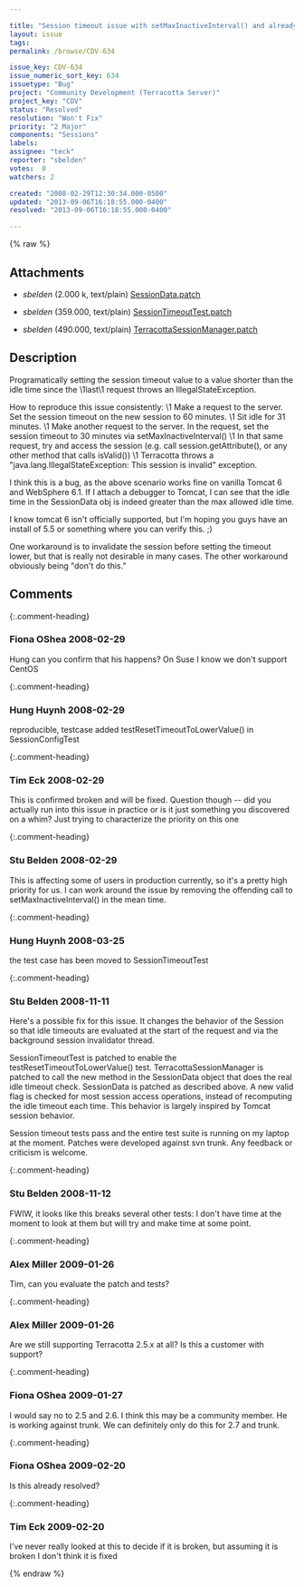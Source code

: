 ```yaml
---

title: "Session timeout issue with setMaxInactiveInterval() and already-active sessions"
layout: issue
tags: 
permalink: /browse/CDV-634

issue_key: CDV-634
issue_numeric_sort_key: 634
issuetype: "Bug"
project: "Community Development (Terracotta Server)"
project_key: "CDV"
status: "Resolved"
resolution: "Won't Fix"
priority: "2 Major"
components: "Sessions"
labels: 
assignee: "teck"
reporter: "sbelden"
votes:  0
watchers: 2

created: "2008-02-29T12:30:34.000-0500"
updated: "2013-09-06T16:18:55.000-0400"
resolved: "2013-09-06T16:18:55.000-0400"

---
```




{% raw %}


## Attachments
  
* <em>sbelden</em> (2.000 k, text/plain) [SessionData.patch](/attachments/CDV/CDV-634/SessionData.patch)
  
* <em>sbelden</em> (359.000, text/plain) [SessionTimeoutTest.patch](/attachments/CDV/CDV-634/SessionTimeoutTest.patch)
  
* <em>sbelden</em> (490.000, text/plain) [TerracottaSessionManager.patch](/attachments/CDV/CDV-634/TerracottaSessionManager.patch)
  



## Description

<div markdown="1" class="description">

Programatically setting the session timeout value to a value shorter than the idle time since the \1last\1 request throws an IllegalStateException.

How to reproduce this issue consistently:
\1 Make a request to the server.  Set the session timeout on the new session to 60 minutes.
\1 Sit idle for 31 minutes.
\1 Make another request to the server.  In the request, set the session timeout to 30 minutes via setMaxInactiveInterval()
\1 In that same request, try and access the session (e.g. call session.getAttribute(), or any other method that calls isValid())
\1 Terracotta throws a "java.lang.IllegalStateException: This session is invalid" exception.

I think this is a bug, as the above scenario works fine on vanilla Tomcat 6 and WebSphere 6.1.  If I attach a debugger to Tomcat, I can see that the idle time in the SessionData obj is indeed greater than the max allowed idle time.

I know tomcat 6 isn't officially supported, but I'm hoping you guys have an install of 5.5 or something where you can verify this. ;)

One workaround is to invalidate the session before setting the timeout lower, but that is really not desirable in many cases.  The other workaround obviously being "don't do this."



</div>

## Comments


{:.comment-heading}
### **Fiona OShea** <span class="date">2008-02-29</span>

<div markdown="1" class="comment">

Hung can you confirm that his happens? On Suse I know we don't support CentOS 

</div>


{:.comment-heading}
### **Hung Huynh** <span class="date">2008-02-29</span>

<div markdown="1" class="comment">

reproducible, testcase added testResetTimeoutToLowerValue()  in SessionConfigTest

</div>


{:.comment-heading}
### **Tim Eck** <span class="date">2008-02-29</span>

<div markdown="1" class="comment">

This is confirmed broken and will be fixed. Question though -- did you actually run into this issue in practice or is it just something you discovered on a whim? Just trying to characterize the priority on this one

</div>


{:.comment-heading}
### **Stu Belden** <span class="date">2008-02-29</span>

<div markdown="1" class="comment">

This is affecting some of users in production currently, so it's a pretty high priority for us.  I can work around the issue by removing the offending call to setMaxInactiveInterval() in the mean time.  

</div>


{:.comment-heading}
### **Hung Huynh** <span class="date">2008-03-25</span>

<div markdown="1" class="comment">

the test case has been moved to SessionTimeoutTest

</div>


{:.comment-heading}
### **Stu Belden** <span class="date">2008-11-11</span>

<div markdown="1" class="comment">

Here's a possible fix for this issue.  It changes the behavior of the Session so that idle timeouts are evaluated at the start of the request and via the background session invalidator thread.

SessionTimeoutTest is patched to enable the testResetTimeoutToLowerValue() test.
TerracottaSessionManager is patched to call the new method in the SessionData object that does the real idle timeout check.
SessionData is patched as described above.  A new valid flag is checked for most session access operations, instead of recomputing the idle timeout each time.  This behavior is largely inspired by Tomcat session behavior.

Session timeout tests pass and the entire test suite is running on my laptop at the moment.  Patches were developed against svn trunk.  Any feedback or criticism is welcome.

</div>


{:.comment-heading}
### **Stu Belden** <span class="date">2008-11-12</span>

<div markdown="1" class="comment">

FWIW, it looks like this breaks several other tests:  I don't have time at the moment to look at them but will try and make time at some point.

</div>


{:.comment-heading}
### **Alex Miller** <span class="date">2009-01-26</span>

<div markdown="1" class="comment">

Tim, can you evaluate the patch and tests?

</div>


{:.comment-heading}
### **Alex Miller** <span class="date">2009-01-26</span>

<div markdown="1" class="comment">

Are we still supporting Terracotta 2.5.x at all?  Is this a customer with support?

</div>


{:.comment-heading}
### **Fiona OShea** <span class="date">2009-01-27</span>

<div markdown="1" class="comment">

I would say no to 2.5 and 2.6. I think this may be a community member. He is working against trunk. We can definitely only do this for 2.7 and trunk.

</div>


{:.comment-heading}
### **Fiona OShea** <span class="date">2009-02-20</span>

<div markdown="1" class="comment">

Is this already resolved?

</div>


{:.comment-heading}
### **Tim Eck** <span class="date">2009-02-20</span>

<div markdown="1" class="comment">

I've never really looked at this to decide if it is broken, but assuming it is broken I don't think it is fixed

</div>



{% endraw %}
